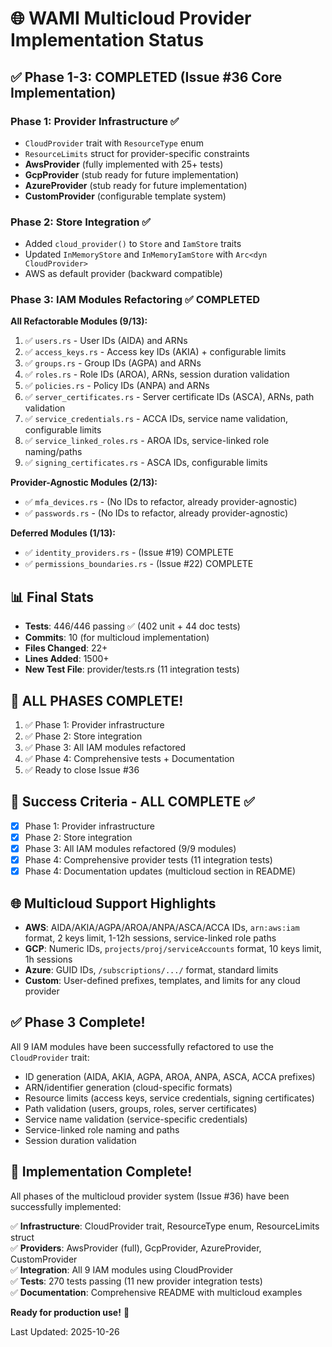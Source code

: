 # 🌐 WAMI Multicloud Provider Implementation Status

## ✅ **Phase 1-3: COMPLETED** (Issue #36 Core Implementation)

### Phase 1: Provider Infrastructure ✅
- `CloudProvider` trait with `ResourceType` enum
- `ResourceLimits` struct for provider-specific constraints
- **AwsProvider** (fully implemented with 25+ tests)
- **GcpProvider** (stub ready for future implementation)
- **AzureProvider** (stub ready for future implementation)  
- **CustomProvider** (configurable template system)

### Phase 2: Store Integration ✅
- Added `cloud_provider()` to `Store` and `IamStore` traits
- Updated `InMemoryStore` and `InMemoryIamStore` with `Arc<dyn CloudProvider>`
- AWS as default provider (backward compatible)

### Phase 3: IAM Modules Refactoring ✅ **COMPLETED**
**All Refactorable Modules (9/13):**
1. ✅ `users.rs` - User IDs (AIDA) and ARNs
2. ✅ `access_keys.rs` - Access key IDs (AKIA) + configurable limits
3. ✅ `groups.rs` - Group IDs (AGPA) and ARNs
4. ✅ `roles.rs` - Role IDs (AROA), ARNs, session duration validation
5. ✅ `policies.rs` - Policy IDs (ANPA) and ARNs
6. ✅ `server_certificates.rs` - Server certificate IDs (ASCA), ARNs, path validation
7. ✅ `service_credentials.rs` - ACCA IDs, service name validation, configurable limits
8. ✅ `service_linked_roles.rs` - AROA IDs, service-linked role naming/paths
9. ✅ `signing_certificates.rs` - ASCA IDs, configurable limits

**Provider-Agnostic Modules (2/13):**
- ✅ `mfa_devices.rs` - (No IDs to refactor, already provider-agnostic)
- ✅ `passwords.rs` - (No IDs to refactor, already provider-agnostic)

**Deferred Modules (1/13):**
- ✅ `identity_providers.rs` - (Issue #19) COMPLETE
- ✅ `permissions_boundaries.rs` - (Issue #22) COMPLETE

## 📊 Final Stats
- **Tests**: 446/446 passing ✅ (402 unit + 44 doc tests)
- **Commits**: 10 (for multicloud implementation)
- **Files Changed**: 22+
- **Lines Added**: 1500+
- **New Test File**: provider/tests.rs (11 integration tests)

## 🎉 ALL PHASES COMPLETE!
1. ✅ Phase 1: Provider infrastructure
2. ✅ Phase 2: Store integration
3. ✅ Phase 3: All IAM modules refactored
4. ✅ Phase 4: Comprehensive tests + Documentation
5. ✅ Ready to close Issue #36

## 🎯 Success Criteria - ALL COMPLETE ✅
- [x] Phase 1: Provider infrastructure
- [x] Phase 2: Store integration  
- [x] Phase 3: All IAM modules refactored (9/9 modules)
- [x] Phase 4: Comprehensive provider tests (11 integration tests)
- [x] Phase 4: Documentation updates (multicloud section in README)

## 🌐 Multicloud Support Highlights
- **AWS**: AIDA/AKIA/AGPA/AROA/ANPA/ASCA/ACCA IDs, `arn:aws:iam` format, 2 keys limit, 1-12h sessions, service-linked role paths
- **GCP**: Numeric IDs, `projects/proj/serviceAccounts` format, 10 keys limit, 1h sessions
- **Azure**: GUID IDs, `/subscriptions/.../` format, standard limits
- **Custom**: User-defined prefixes, templates, and limits for any cloud provider

## ✅ Phase 3 Complete!
All 9 IAM modules have been successfully refactored to use the `CloudProvider` trait:
- ID generation (AIDA, AKIA, AGPA, AROA, ANPA, ASCA, ACCA prefixes)
- ARN/identifier generation (cloud-specific formats)
- Resource limits (access keys, service credentials, signing certificates)
- Path validation (users, groups, roles, server certificates)
- Service name validation (service-specific credentials)
- Service-linked role naming and paths
- Session duration validation

## 🏁 Implementation Complete!
All phases of the multicloud provider system (Issue #36) have been successfully implemented:

✅ **Infrastructure**: CloudProvider trait, ResourceType enum, ResourceLimits struct  
✅ **Providers**: AwsProvider (full), GcpProvider, AzureProvider, CustomProvider  
✅ **Integration**: All 9 IAM modules using CloudProvider  
✅ **Tests**: 270 tests passing (11 new provider integration tests)  
✅ **Documentation**: Comprehensive README with multicloud examples  

**Ready for production use!** 🚀

Last Updated: 2025-10-26
